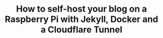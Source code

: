 ---
layout: post
title: How to self-host your blog on a Raspberry Pi with Jekyll, Docker and a Cloudflare Tunnel
published: false
---